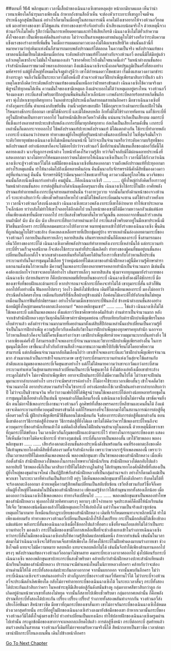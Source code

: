 ##ตอนที่ 164 พลิกขุนเขา
เวลานี้เสื้อผ้าของเฉินฉางเซิงขาดหลุดลุ่ย หน้าอกมีบาดแผล เห็นว่าน่าเวทนาเพียงใดก็น่ารุนแรงเพียงนั้น ถ้าหากถังซานสือลิ่วเห็น จะต้องหัวเราะเยาะที่เขาถูกโจมตีจนประหนึ่งลูกสุนัขเป็นแน่ อย่างไรก็ตามในเมื่ออยู่ในสถานการณ์นี้ คาดไม่ถึงเขาอยากให้จวงห้วนอวี่ยอมแพ้
มองท่าทางของเขา มิได้พูดเล่น
ท่าทางของเขาจริงจังอย่างยิ่ง น้ำเสียงนอบน้อมจริงใจ ด้วยเหตุนี้จวงห้วนอวี่จึงโมโหยิ่ง รู้สึกว่านี่เป็นการเหยียดหยามและทำให้เสียเกียรติ
เฉินฉางเซิงไม่ได้ยั่วเย้าความตั้งใจของเขา เป็นเพียงแค่ตัดสินอย่างสงบ
ไม่ว่าจะเป็นสาเหตุของสายฝนฤดูใบไม้ร่วงหรือว่าระดับความแข็งแรงของร่างกายที่เพิ่มขึ้น ในเมื่อการแผดเผาดาวละอองไม่ได้เผาเขาเสียชีวิต เช่นนั้นแล้วนี่ก็หมายความว่าทุ่งหิมะแห่งนั้นก็สามารถมอบพลังปราณแท้ได้ตลอด ในความเป็นจริง พลังปราณแท้ของเขาตอนนี้เต็มเปี่ยมไม่เหมือนเมื่อก่อน ระดับพลังปราณแท้ที่ไกลห่างกับจวงห้วนอวี่ ตอนนี้มิได้มีอยู่แล้ว แล้วเหตุใดเขาถึงจะไม่มั่นใจในตนเองเล่า
“เขาอาศัยอะไรถึงมั่นใจขนาดนี้เล่า” ริมหน้าต่างบนชั้นสอง เจ้าสำนักเด็ดดาราขมวดคิ้วพลางเอ่ยออกมา
ถึงแม้เฉินฉางเซิงจะนั่งถอดจิตปฐมภูมิเป็นครั้งที่สองอย่างมหัศจรรย์ แต่ผู้ยิ่งใหญ่ทั้งหมดในจิงตูต่างรู้ดีว่า เขาได้กำหนดดาวโชคชะตา เริ่มดึงแสงดวงดาวมาชำระล้างกระดูก จนถึงวันนี้เป็นระยะเวลาไม่ถึงหนึ่งปี ส่วนจวงห้วนอวี่ฝึกบำเพ็ญเพียรมาสิบกว่าปีแล้ว แล้วเหตุใดเขาถึงคิดว่าระดับพลังปราณแท้ของตนนั้นเหนือกว่าฝ่ายตรงข้ามเล่า
เฉินฉางเซิงใช้ความจริงมาพิสูจน์ให้ทุกคนได้เห็น ความมั่นใจของเขามีเหตุผล ถึงแม้จะบอกไม่ได้ว่าเหตุผลอยู่ตรงไหน
จวงห้วนอวี่จ้องมองเขา กระบี่แสงชั่วพริบตาปักอยู่บนพื้นหินสั่นไหวเล็กน้อย เงาพลังกระบี่หลายร้อยสายเกิดขึ้นอีกครา พุ่งไปหาเขาทุกทิศทุกทาง ในหอชำระธุลีประหนึ่งเกิดสายลมสายฝนอีกครา
มือขวาเฉินฉางเซิงที่กำลังกุมกระบี่สั้น ตำแหน่งกลับขยับขึ้น ง่ามนิ้วอยู่ตรงขอบฝัก ใช้มือกุมระหว่างด้ามกระบี่และฝักไว้มั่น ไร้หนทางชักกระบี่ออกมา
เขามิได้ชักกระบี่ และมิได้หลบหลีก อีกทั้งมิได้ใช้ร่างกายทัดทาน แต่ใช้กระบี่ที่อยู่ในฝักฟาดเป็นทางยาวออกไป
ในตำหนักมีเสียงหวีดหวิวดังขึ้น แน่นอนว่าเกิดเป็นเสียงลม
ลมกระบี่ที่แข็งแกร่งหลายสายปะทะเข้ากับพลังเงากระบี่ที่มาทุกทิศทุกทาง ก่อเกิดเป็นเสียงโครมดังขึ้น เงากระบี่เหล่านั้นก็แตกกระจายออกไป
ใช้พลังปราณแท้ปะทะพลังปราณแท้ มิได้แตกต่างกัน ใช้กระบี่ทำลายพลังเงากระบี่ แน่นอนว่าง่ายดาย
ท่าทางของผู้ยิ่งใหญ่ที่อยู่ริมหน้าต่างชั้นสองเปลี่ยนไป ในที่สุดจึงมั่นใจว่าระดับวิทยายุทธ์ของเฉินฉางเซิงไม่เหมือนก่อนหน้านี้ ไม่ว่าจะเป็นจำนวนหรือว่าระดับความบริสุทธิ์ของพลังปราณแท้ อย่างน้อยเขาก็คงจะไม่ด้อยไปกว่าจวงห้วนอวี่
มือที่กำแน่นใต้แขนเสื้อของม่ออวี่บัดนี้ได้คลายลงแล้ว นางจับลูกกรงหน้าต่าง ใบหน้ายังคงไร้ความรู้สึก ทว่าจิตใจกลับมิได้ผ่อนคลายประหนึ่งที่แสดงออกมา
นางไม่อยากให้คนมองออกว่าตนไม่อยากให้เฉินฉางเซิงเป็นอะไร เวลานี้มิได้กังวลว่าเฉินฉางเซิงจะสู้จวงห้วนอวี่ไม่ได้ แต่ฝีมือของเฉินฉางเซิงที่แสดงออกมา รวมถึงพลังปราณแท้ที่ปะทุออกมาอย่างไร้เหตุผลนั้น ทำให้นางคิดไปถึงเมื่อหลายคืนก่อน คืนนั้นนางกับจักรพรรดินีศักดิ์สิทธิ์มองดวงดาวอยู่ที่แท่นกานลู่
คืนนั้น จักรพรรดินีรู้ว่ามีคนจุดดาวโชคชะตาที่จิงตู ดาวดวงนั้นอยู่ไกลโพ้น ดวงจิตของคนนั้นก็สงบนิ่งแข็งแกร่งอย่างยิ่ง
คนผู้นั้น...ก็คือเฉินฉางเซิงรึ
......
......
ผู้ยิ่งใหญ่กำลังคิดเรื่องราวอยู่ริมหน้าต่างบนชั้นสอง การต่อสู้ชั้นล่างก็ดำเนินดุเดือดรุนแรงขึ้น
เฉินฉางเซิงใช้กระบี่ในฝัก อาศัยพลังปราณแท้ทำลายพลังเงากระบี่ดุจสายลมสายฝนนั่น ร่างกายวูบวาบ จากนั้นก็มายังด้านหน้าของจวงห้วนอวี่
ระยะห่างสิบกว่าจั้ง เพียงชั่วพริบตาก็หายไป เขามิได้ใช้พลังกระบี่ลมฝนจงซาน แต่ใช้ย่างก้าวหยั่งเทวา
เวลานี้จวงห้วนอวี่สงบนิ่งลงแล้ว เฉินฉางเซิงทะลวงพลังเงากระบี่เขาได้ง่ายดาย ทำให้เขาประหลาดใจเล็กน้อย ทว่ากลับไม่ทำให้เขาใจลอยได้อีกต่อไป บนใบหน้าของเขามิได้มีความหวาดกลัวแม้แต่น้อย เห็นเพียงแค่เขายื่นมือขวาออกไป กระบี่แสงชั่วพริบตาสั่นไหวทวีคูณขึ้น ลอยออกจากพื้นแล้วร่วงหล่นบนฝ่ามือ!
ฉับ ฉับ ฉับ ฉับ เสียงกระบี่สิบกว่าสายผ่านเขาไป
กระบี่แสงชั่วพริบตาอยู่ในมือเขาประหนึ่งมีชีวิตขึ้นมาอีกครา กระบี่ที่แหลมคมทะลวงไปยังอากาศ หมายพุ่งแทงเข้าไปยังร่างของเฉินฉางเซิง
พื้นดินที่ถูกฝนฤดูใบไม้ร่วงชะล้าง ยังคงหลงเหลือทรายที่เปียกชุ่มอยู่บ้าง ทรายเหล่านั้นล่องลอยตามกระบี่ของจวงห้วนอวี่ กลายเป็นเส้นทรายเล็กๆ หลายสิบเส้น
เส้นทรายเหล่านั้นก็คือเพลงกระบี่ ซึ่งสามารถมองเห็นวิถีทางของกระบี่ได้
เฉินฉางเซิงอาศัยพลังปราณแท้ทำลายพลังเงากระบี่เหล่านั้นได้ แต่กระบวนท่ากระบี่ที่รวดเร็วดุจอสนีบาต ก็จะต้องใช้กระบวนท่าที่ประณีตเลิศล้ำ
ท่าทางของผู้คนที่ชมอยู่บนชั้นสองเปลี่ยนเป็นตั้งอกตั้งใจ พวกเขาต่างเคยเห็นหรือไม่ก็เคยได้ยินเรื่องราวที่เขากับโก่วหานสือประชันกระบวนท่ากันในการชุมนุมไม้เลื้อย รู้ว่าหนุ่มน้อยที่ไม่เตะตาของสำนักฝึกหลวงผู้นี้มีความรู้ศึกษาตำราแตกฉานดังเช่นโก่วหานสือ มีความรู้ในเพลงกระบี่ของหลายพรรคหลายสำนักเป็นจำนวนมาก มิเช่นนั้นคงต้องแปลกใจว่าเขาจะตอบโต้อย่างไร
เส้นทรายเล็กๆ หลายสิบเส้น พุ่งมาจากทุกมุมมายังร่างกายของเฉินฉางเซิง
ปลายเส้นทราย ก็คือปลายแหลมที่เยียบเย็นของกระบี่
เฉินฉางเซิงยังคงมิได้ชักกระบี่
มือของเขาจับที่ขอบฝักและด้ามกระบี่ หากปรารถนาจะชักกระบี่ก็คงจะทำไม่ได้
เขากุมกระบี่สั้น แล้วก็ฟันออกไปทั้งอย่างนั้น
ฟันออกไปตรงๆ ว่องไว มีพลังไม่ซับซ้อน
เดิมทีไม่เหมือนเพลงกระบี่ มองไม่ออกว่าประณีตล้ำเลิศตรงไหน เหมือนกับสตรีที่ซักเสื้อผ้าอยู่ข้างแม่น้ำ ถือค้อนไม้เคาะตีไปยังก้อนหินไม่หยุด
เหมือนเป็นการฟันที่ปกติธรรมดา อย่างไรก็ตามเมื่อเขายกกระบี่ฟันลงไป ข้างหน้าต่างบนชั้นสองอย่างน้อยมีผู้ยิ่งใหญ่สามคนร้องตกตะลึงออกมา!
“พลองพลิกขุนเขา!”
......
......
ใช่แล้ว เฉินฉางเซิงไม่ได้ใช้เพลงกระบี่ แต่เป็นเพลงพลอง
ตั้งแต่เยาว์วัยเขาศึกษาท่องคัมภีร์เต๋า อ่านตำราเป็นจำนวนมาก หลังจากเข้าสำนักฝึกหลวงทุกวันทุกคืนก็ศึกษาตำรามิหยุดหย่อน เปรียบเทียบกับตำราฝึกบำเพ็ญเพียรในหอเก็บตำราแล้ว คลังตำราจำนวนมากมายที่เคยอ่านมาตั้งแต่สิบสี่ปีก่อนเหล่านั้นแปรเปลี่ยนเป็นความรู้ที่จำเป็นในการฝึกบำเพ็ญ ความรู้เกี่ยวกับเคล็ดลับวิชาในการฝึกบำเพ็ญของทุกพรรคทุกสำนัก นอกจากโก่วหานสือแล้วก็คงจะไม่มีใครแข็งแกร่งกว่าเขา
เขาฝึกบำเพ็ญเพียรด้วยความมุมานะบากบั่นอย่างยิ่ง ใช้เวลาเพียงแค่ครึ่งปี ก็สามารถเข้าใจเพลงกระบี่จำนวนมากและวิชาการฝึกบำเพ็ญเพียรอย่างอื่น ในการชุมนุมไม้เลื้อย เขาชี้แนะลั่วลั่วกับถังซานสือลิ่วจนเอาชนะกวนเฟยไป๋กับชีเจียนได้โดยอาศัยความสามารถนี้ แต่กลับมีคนจำนวนมากลับลืมเลือนไปว่า เขาเข้าใจเพลงกระบี่และวิชาฝึกบำเพ็ญเพียรจำนวนมาก ส่วนมากแล้วเป็นการเข้าใจบนกระดาษ
เขารู้ว่ากระบี่สามกระบวนท่าแห่งเวิ่นสุ่ยจะใช้ผสานกับลำดับและแง่มุมของเพลงกระบี่เจ็ดขุนเขาอย่างไร แต่ก็ไม่ได้หมายความว่าเขาจะกวัดแกว่งกระบี่สามกระบวนท่าแห่งเวิ่นสุ่ยตามสบายแล้วเปลี่ยนเป็นกระบี่เจ็ดขุนเขาได้ ยิ่งไม่ต้องเอ่ยถึงเมื่อเขาชำระล้างกระดูกไม่สำเร็จ ไม่อาจฝึกบำเพ็ญเพียร อยากจะฝึกฝนกระบี่ยิ่งไม่มีความเป็นไปได้
ไม่ว่าเขาจะฝึกฝนมุมานะยากลำบากอย่างไร เกรงว่าจะมีพรสวรรค์อย่างไร ก็ไม่อาจใช้ระยะเวลาเพียงสั้นๆ เข้าใจเคล็ดวิชาจำนวนมากได้
อยากประสบความสำเร็จในวิชากระบี่ อย่างน้อยต้องใช้เวลาฝึกฝนอย่างยากลำบากสิบกว่าปี
ไม่ว่าจะเป็นชิวซานจวิน หรือว่ากวนเฟยไป๋ที่ได้พิสูจน์ว่าตนใช้เพลงกระบี่ได้อย่างน้อยหลายร้อยชุดในการชุมนุมไม้เลื้อยต่างก็เป็นเช่นนี้
ทุกคนต่างก็ลืมเลือนเรื่องนี้ แต่เฉินฉางเซิงนั้นไม่อาจลืม เขาชัดเจนยิ่งนัก ตนไม่อาจใช้เพลงกระบี่เอาชนะจวงห้วนอวี่ ลูกศิษย์ทั้งสี่ของพรรคกระบี่หลีซานและคนอื่นได้ ถึงแม้เขาจะคิดกระบวนท่าที่ควบคุมฝ่ายตรงข้ามได้ แต่ก็ไร้หนทางที่จะใช้ออกมาได้ในสถานการณ์การต่อสู้ที่ดุเดือดรวดเร็วนี้
ผู้ฝึกบำเพ็ญเพียรมีวิธีขั้นตอนไม่เหมือนกัน จึงต้องการระดับการต่อสู้ที่แตกต่างกัน ตอนนี้เขาต้องการวิธีการต่อสู้ที่ง่ายดาย วิธีการต่อสู้ที่ยิ่งได้ผล เขาไม่ได้คิดว่าควรใช้เพลงกระบี่ไหนถึงจะควบคุมกระบี่ของสำนักเทียนเต้าได้ แต่คิดถึงสิ่งที่ตนได้ฝึกฝนจนชำนาญในตอนนี้ ด้วยเหตุนี้มือขวาเขาที่กุมกระบี่ได้ขยับลง ในเวลาเดียวกันก็กุมขอบฝักและด้ามกระบี่ไว้
ท่าทางในการกุมกระบี่ของเขา แสดงให้เห็นชัดว่าเขาไม่คิดจะชักกระบี่
ท่าทางกุมเช่นนี้ กระบี่สั้นกลายเป็นพลองสั้น
เขาใช้วิชาพลอง
พลองพลิกขุนเขา
......
......
เสียงร้องตกตะลึงบนชั้นสองประหนึ่งดังขึ้นพร้อมกัน
คนที่ร้องตกตะลึงของคือใต้เท้ามุขนายกโถงศักดิ์สิทธิ์ทั้งสองรวมทั้งเจ้าสำนักจงซื่อ
เพราะว่าพวกเรารู้จักเพลงพลองนี้ เพราะว่าเป็นเวลาหลายปีที่ไม่เคยเห็นเพลงพลองนี้
พลองพลิกขุนเขา เป็นวิชาพลองของสำนักฝึกหลวง เมื่อเพิ่งก่อตั้งสำนัก สำนักฝึกหลวงใช้พลองในการลงโทษทางวินัยนักเรียน
สำนักฝึกหลวงได้ตกอับไปแล้วหลายสิบปี วิชาพลองนี้ก็เป็นเวลาสิบกว่าปีที่ไม่ได้ปรากฏในต้าลู่
ใต้เท้ามุขนายกโถงศักดิ์สิทธิ์ทั้งสองเป็นผู้ยิ่งใหญ่ของขุมอำนาจใหม่ เป็นปฏิปักษ์กับสำนักฝึกหลวงที่เป็นกลุ่มอำนาจเก่า อย่างไรก็ตามถึงแม้เป็นพวกเขา ในระยะเวลาที่ห่างกันเป็นสิบกว่าปี อยู่ๆ ได้เห็นพลองพลิกขุนเขาที่โด่งดังอีกครา ยังอดไม่ได้ที่จะร้องตกตะลึงออกมา ด้วยเหตุนี้ความรู้สึกพลันเปลี่ยนเป็นสลับซับซ้อน
เซวียสิ่งชวนกับสวีซื่อจีก็เคยเห็นผู้ยิ่งใหญ่ที่โดดเด่นในปีนั้นของสำนักฝึกหลวง เพียงแค่รู้ช้ากว่าใต้เท้ามุขนายกทั้งสองเล็กน้อย เมื่อมองออกว่าเฉินฉางเซิงใช้เพลงพลอง ท่าทางจึงเปลี่ยนไป
......
......
พลองพลิกขุนเขาเป็นพลองทำโทษของสำนักฝึกหลวง พุ่งออกไปด้วยทิศทางตรงๆ หยาบๆ เข้าใจง่ายดาย จุดประสงค์ก็คือตีให้นักเรียนล้ม ให้เจ็บ วิชาพลองชนิดนี้มองแล้วก็ไม่มีเหตุผลอะไรให้เอ่ยถึงได้ แต่ว่าในความเป็นจริงแล้วซุกซ่อนเหตุผลไว้มากมาย ก็เหมือนกับกฎระเบียบของสำนักฝึกหลวง เดิมทีเจ้าก็หมดหนทางจะหลีกหนีได้ ทำได้เพียงแค่ยอมรับ
ท่าทางของจวงห้วนอวี่เปลี่ยนเป็นหนักอึ้งไร้สิ่งใดเปรียบ กระบี่ในมือกลับมิได้เชื่องช้าลงแม้แต่น้อย
พลังกระบี่สั้นของเฉินฉางเซิงเมื่อใช้ออกไปแล้วทื่อตรง แข็งทื่อจนเกือบเอ่ยไม่ได้ว่าเป็นกระบวนท่าอะไร
มองแล้ว กระบี่ในมือของเขามีโอกาสเหลือเฟือที่จะช่วงชิงแทงเข้าในร่างกายเฉินฉางเซิง ทว่ากระบี่สั้นในมือของเฉินฉางเซิงกลับให้ความรู้สึกผิดแปลกชนิดหนึ่ง ถ้าหากทำเช่นนี้ เช่นนั้นในเวลาต่อมาไม่ว่าเฉินฉางเซิงจะได้รับบาดเจ็บสาหัสเพียงใด ก็ยังคงใช้กระบี่ในฝักฟาดลงมาบนร่างกายเขา
ช่วงชิงโจมตี แทบจะไม่มีความหมาย หลบหลีก แทบจะหลบหลีกไม่ได้ เช่นนั้นจึงทำได้เพียงต้านทานออกไปตรงๆ
พลังปราณแท้ของจวงห้วนอวี่ออกมาไม่ขาดสาย คมกระบี่ทะลวงอากาศออกไป มุ่งไปต้อนรับกระบี่เฉินฉางเซิง
พลองพลิกขุนเขาปะทะกระบี่แสงชั่วพริบตา คล้ายกับว่าสำนักฝึกหลวงปะทะสำนักเทียนเต้า
นักเรียนใหม่ของสำนักฝึกหลวง ปรารถนาจะมีตำแหน่งใหม่ในนิกายหลวงอีกครา คล้ายกับว่าจะต้องผ่านด่านนี้ให้ได้
กระบี่ทั้งสองเล่มปะทะกันกลางอากาศ จากนั้นแยกออก จากนั้นพบกันอีกครา ไม่ว่ากระบี่เฉินฉางเซิงจะร่วงหล่นลงอย่างไร ต่างก็ถูกกระบี่ของจวงห้วนอวี่ทัดทานไว้ได้ ไม่ว่ากระบี่จวงห้วนอวี่จะประณีตล้ำเลิศเพียงใด กลับไม่อาจทำลายกระบี่ของเฉินฉางเซิงได้ ในระยะเวลาสั้นๆ กระบี่ทั้งสองได้ปะทะกันแล้วสิบกว่าครา
ในหอชำระธุลีมีเสียงต่อสู้กันดังสนั่นข้างหู
กลุ่มอากาศสีขาวสิบกว่าลูก ก่อเกิดอยู่ด้านหน้าพวกเขาทั้งสองไม่หยุด จากนั้นก็สลายไปเพียงชั่วพริบตา
กลุ่มอากาศเหล่านั้น ก็คือพลังปราณที่กระบี่ทั้งสองได้ปะทะกัน
เปรี้ยง เปรี้ยง เปรี้ยง!
ร่างกายทั้งสองพลันห่างจากกัน
จวงห้วนอวี่ส่งเสียงโอ๊ยขึ้นมา สีหน้าขาวซีด มือขวาที่กุมกระบี่ของเขาสั่นเทา
เขาไม่อาจกันกระบี่ของเฉินฉางเซิงได้หมด
ช่วงเวลาสุดท้ายนั้น กระบี่ที่อยู่ในฝักของเฉินฉางเซิงร่วงลงมายังข้อมือของเขา
ถ้าหากเวลานั้นกระบี่ของจวงห้วนอวี่มิได้ตั้งใจมุ่งตรงเข้าไป ท่วงท่าเปลี่ยนเป็นแทงเฉียง ทำให้ปลายฝักของเฉินฉางเซิงครูดผ่านไปเท่านั้น กระดูกข้อมือของเขาอาจจะแหลกละเอียดไปแล้ว
การต่อสู้ซึ่งหน้า กระบี่ต่อกระบี่ สุดท้ายแล้วตนร่วงหล่นในสายลม
จวงห้วนอวี่เดิมทีไม่อาจยอมรับความจริงนี้ได้ สีหน้ากลายเป็นขาวซีด
เวลาต่อมา เขานำฝักกระบี่โยนลงบนพื้น เดินไปข้างหน้าอีกครา


[Go To Next Chapter]( ./166.md)